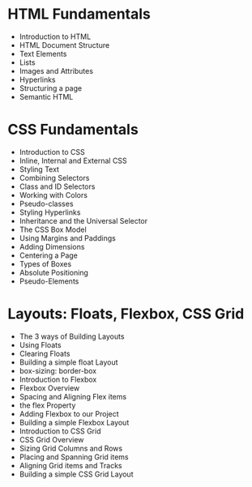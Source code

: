 # HTML Fundamentals

- Introduction to HTML
- HTML Document Structure
- Text Elements
- Lists
- Images and Attributes
- Hyperlinks
- Structuring a page
- Semantic HTML

# CSS Fundamentals

- Introduction to CSS
- Inline, Internal and External CSS
- Styling Text
- Combining Selectors
- Class and ID Selectors
- Working with Colors
- Pseudo-classes
- Styling Hyperlinks
- Inheritance and the Universal Selector
- The CSS Box Model
- Using Margins and Paddings
- Adding Dimensions
- Centering a Page
- Types of Boxes
- Absolute Positioning
- Pseudo-Elements

# Layouts: Floats, Flexbox, CSS Grid

- The 3 ways of Building Layouts
- Using Floats
- Clearing Floats
- Building a simple float Layout
- box-sizing: border-box
- Introduction to Flexbox
- Flexbox Overview
- Spacing and Aligning Flex items
- the flex Property
- Adding Flexbox to our Project
- Building a simple Flexbox Layout
- Introduction to CSS Grid
- CSS Grid Overview
- Sizing Grid Columns and Rows
- Placing and Spanning Grid items
- Aligning Grid items and Tracks
- Building a simple CSS Grid Layout
